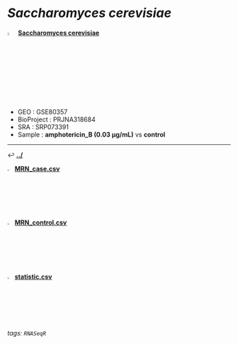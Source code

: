 # *Saccharomyces cerevisiae* 

<img src="https://i.imgur.com/cvAtbAY.png" width="4%"> [**Saccharomyces cerevisiae**](https://howardchao.github.io/RNASeqR_analysis_result/Saccharomyces_cerevisiae_GSE80357_SRP073391/)
 * GEO        : GSE80357
 * BioProject : PRJNA318684
 * SRA        : SRP073391
 * Sample     : **amphotericin_B (0.03 µg/mL)** vs **control**

---

&#8617; [**.\./**](https://howardchao.github.io/RNASeqR_analysis_result/Saccharomyces_cerevisiae_GSE80357_SRP073391/RNASeq_results/DESeq2_analysis/)	

<img src="https://i.imgur.com/HIvCfTh.png" width="2.5%"> [**MRN_case.csv**](https://howardchao.github.io/RNASeqR_analysis_result/Saccharomyces_cerevisiae_GSE80357_SRP073391/RNASeq_results/DESeq2_analysis/normalized_&_statistic/MRN_case.csv)

<img src="https://i.imgur.com/HIvCfTh.png" width="2.5%"> [**MRN_control.csv**](https://howardchao.github.io/RNASeqR_analysis_result/Saccharomyces_cerevisiae_GSE80357_SRP073391/RNASeq_results/DESeq2_analysis/normalized_&_statistic/MRN_control.csv)

<img src="https://i.imgur.com/HIvCfTh.png" width="2.5%"> [**statistic.csv**](https://howardchao.github.io/RNASeqR_analysis_result/Saccharomyces_cerevisiae_GSE80357_SRP073391/RNASeq_results/DESeq2_analysis/normalized_&_statistic/statistic.csv)

###### tags: `RNASeqR`
